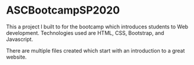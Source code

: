# ASCBootcampSP2020
This a project I built to for the bootcamp which introduces students to Web development. Technologies used are HTML, CSS, Bootstrap, and Javascript. 

There are multiple files created which start with an introduction to a great website.
